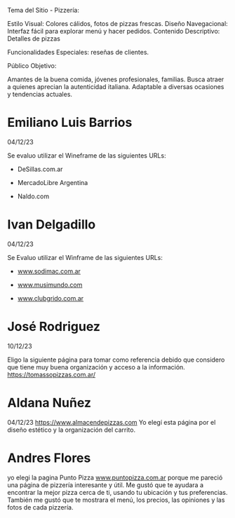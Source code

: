 Tema del Sitio - Pizzería:

Estilo Visual: Colores cálidos, fotos de pizzas frescas.
Diseño Navegacional: Interfaz fácil para explorar menú y hacer pedidos.
Contenido Descriptivo: Detalles de pizzas

Funcionalidades Especiales:  reseñas de clientes.

Público Objetivo:

Amantes de la buena comida, jóvenes profesionales, familias.
Busca atraer a quienes aprecian la autenticidad italiana.
Adaptable a diversas ocasiones y tendencias actuales.



# Emiliano Luis Barrios 
04/12/23

Se evaluo utilizar el Wineframe de las siguientes URLs:

* DeSillas.com.ar 

* MercadoLibre Argentina 

* Naldo.com

# Ivan Delgadillo
04/12/23

Se Evaluo utilizar el Winframe de las siguientes URLs:

* www.sodimac.com.ar

* www.musimundo.com

* www.clubgrido.com.ar

# José Rodriguez
10/12/23

Eligo la siguiente página para tomar como referencia debido que considero que tiene muy buena organización y acceso a la información.
https://tomassopizzas.com.ar/



# Aldana Nuñez 
04/12/23
https://www.almacendepizzas.com
Yo elegí esta página por el diseño estético y la organización del carrito.


# Andres Flores 

yo elegi la pagina Punto Pizza www.puntopizza.com.ar porque me pareció una página de pizzería interesante y útil. Me gustó que te ayudara a encontrar la mejor pizza cerca de ti, usando tu ubicación y tus preferencias. También me gustó que te mostrara el menú, los precios, las opiniones y las fotos de cada pizzería. 
